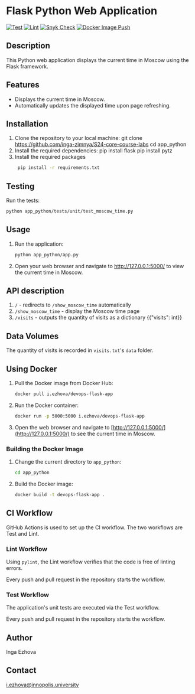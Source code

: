 # Flask Python Web Application
[![Test](https://github.com/inga-zimnya/S24-core-course-labs/actions/workflows/test.yml/badge.svg)](https://github.com/inga-zimnya/S24-core-course-labs/actions/workflows/test.yml)
[![Lint](https://github.com/inga-zimnya/S24-core-course-labs/actions/workflows/lint.yml/badge.svg)](https://github.com/inga-zimnya/S24-core-course-labs/actions/workflows/lint.yml)
[![Snyk Check](https://github.com/inga-zimnya/S24-core-course-labs/actions/workflows/snyk.yml/badge.svg)](https://github.com/inga-zimnya/S24-core-course-labs/actions/workflows/snyk.yml)
[![Docker Image Push](https://github.com/inga-zimnya/S24-core-course-labs/actions/workflows/docker.yml/badge.svg)](https://github.com/inga-zimnya/S24-core-course-labs/actions/workflows/docker.yml)
## Description
This Python web application displays the current time in Moscow using the Flask framework.

## Features
- Displays the current time in Moscow.
- Automatically updates the displayed time upon page refreshing.

## Installation
1. Clone the repository to your local machine:
   git clone https://github.com/inga-zimnya/S24-core-course-labs
   cd app_python
2. Install the required dependencies:
   pip install flask
   pip install pytz
3. Install the required packages
   ```bash
    pip install -r requirements.txt
   ```

## Testing
Run the tests:
   ```bash
   python app_python/tests/unit/test_moscow_time.py
   ```

## Usage
1. Run the application:
     ```bash
    python app_python/app.py
    ```
2. Open your web browser and navigate to http://127.0.0.1:5000/ to view the current time in Moscow.

## API description

1. `/` - redirects to `/show_moscow_time` automatically 
2. `/show_moscow_time` - display the Moscow time page
3. `/visits` - outputs the quantity of visits as a dictionary {{"visits": int}}

## Data Volumes

The quantity of visits is recorded in `visits.txt`'s `data` folder.

## Using Docker

1. Pull the Docker image from Docker Hub:

    ```bash
    docker pull i.ezhova/devops-flask-app
    ```

2. Run the Docker container:

    ```bash
    docker run -p 5000:5000 i.ezhova/devops-flask-app
    ```

3. Open the web browser and navigate to [http://127.0.0.1:5000/](http://127.0.0.1:5000/) to see the current time in
   Moscow.

### Building the Docker Image

1. Change the current directory to `app_python`:

    ```bash
    cd app_python
    ```

2. Build the Docker image:
    ```bash
    docker build -t devops-flask-app .
    ```

## CI Workflow
GitHub Actions is used to set up the CI workflow. The two workflows are Test and Lint.

### Lint Workflow
Using `pylint`, the Lint workflow verifies that the code is free of linting errors.

Every push and pull request in the repository starts the workflow.

### Test Workflow
The application's unit tests are executed via the Test workflow.

Every push and pull request in the repository starts the workflow.

## Author
Inga Ezhova

## Contact
i.ezhova@innopolis.university